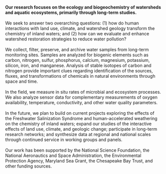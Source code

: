 **Our research focuses on the ecology and biogeochemistry of watersheds and aquatic ecosystems, primarily through long-term studies.** 
\
\
We seek to answer two overarching questions: (1) how do human interactions with land use, climate, and watershed geology transform the chemistry of inland waters; and (2) how can we evaluate and enhance watershed restoration strategies to reduce water pollution?
\
\
We collect, filter, preserve, and archive water samples from long-term monitoring sites. Samples are analyzed for biogenic elements such as carbon, nitrogen, sulfur, phosphorus, calcium, magnesium, potassium, silicon, iron,  and manganese. Analysis of stable isotopes of carbon and nitrogen provide important clues regarding identification of the sources, fluxes, and transformations of chemicals in natural environments through space and time.
\
\
In the field, we measure in situ rates of microbial and ecosystem processes. We also analyze sensor data for complementary measurements of oxygen availability, temperature, conductivity, and other water quality parameters. 
\
\
In the future, we plan to build on current projects exploring the effects of the Freshwater Salinization Syndrome and human-accelerated weathering on the chemistry of inland waters; expand our studies of the interactive effects of land use, climate, and geologic change; participate in long-term research networks; and synthesize data at regional and national scales through continued service in working groups and panels.
\
\
Our work has been supported by the National Science Foundation, the National Aeronautics and Space Administration, the Environmental Protection Agency, Maryland Sea Grant, the Chesapeake Bay Trust, and other funding sources.

​
